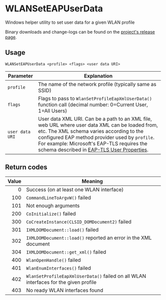# WLANSetEAPUserData

Windows helper utility to set user data for a given WLAN profile

Binary downloads and change-logs can be found on the [project's release page](https://github.com/rozmansi/WLANSetEAPUserData/releases).


## Usage

```
WLANSetEAPUserData <profile> <flags> <user data URI>
```

| Parameter       | Explanation |
| --------------- | ----------- |
| `profile`       | The name of the network profile (typically same as SSID) |
| `flags`         | Flags to pass to `WlanSetProfileEapXmlUserData()` function call (decimal number: 0=Current User, 1=All Users) |
| `user data URI` | User data XML URI. Can be a path to an XML file, web URL where user data XML can be loaded from, etc. The XML schema varies according to the configured EAP method provider used by `profile`. For example: Microsoft's EAP-TLS requires the schema described in [EAP-TLS User Properties](https://msdn.microsoft.com/en-us/library/windows/desktop/bb204662.aspx). |


## Return codes

| Value | Meaning                                                                              |
| -----:| ------------------------------------------------------------------------------------ |
|     0 | Success (on at least one WLAN interface)                                             |
|   100 | `CommandLineToArgvW()` failed                                                        |
|   101 | Not enough arguments                                                                 |
|   200 | `CoInitialize()` failed                                                              |
|   300 | `CoCreateInstance(CLSID_DOMDocument2)` failed                                        |
|   301 | `IXMLDOMDocument::load()` failed                                                     |
|   302 | `IXMLDOMDocument::load()` reported an error in the XML document                      |
|   304 | `IXMLDOMDocument::get_xml()` failed                                                  |
|   400 | `WlanOpenHandle()` failed                                                            |
|   401 | `WlanEnumInterfaces()` failed                                                        |
|   402 | `WlanSetProfileEapXmlUserData()` failed on all WLAN interfaces for the given profile |
|   403 | No ready WLAN interfaces found                                                       |
